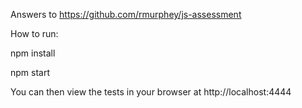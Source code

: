 Answers to https://github.com/rmurphey/js-assessment 

How to run:
 
 npm install
 
 npm start

You can then view the tests in your browser at http://localhost:4444 